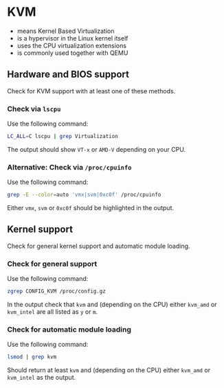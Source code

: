 # KVM
- means Kernel Based Virtualization
- is a hypervisor in the Linux kernel itself
- uses the CPU virtualization extensions
- is commonly used together with QEMU

## Hardware and BIOS support
Check for KVM support with at least one of these methods.

### Check via `lscpu`
Use the following command:
```bash
LC_ALL=C lscpu | grep Virtualization
```
The output should show `VT-x` or `AMD-V` depending on your CPU.

### Alternative: Check via `/proc/cpuinfo`
Use the following command:
```bash
grep -E --color=auto 'vmx|svm|0xc0f' /proc/cpuinfo
```
Either `vmx`, `svm` or `0xc0f` should be highlighted in the output.

## Kernel support
Check for general kernel support and automatic module loading.

### Check for general support
Use the following command:
```bash
zgrep CONFIG_KVM /proc/config.gz
```
In the output check that `kvm` and (depending on the CPU) either `kvm_amd` or `kvm_intel` are all listed as `y` or `m`.

### Check for automatic module loading
Use the following command:
```bash
lsmod | grep kvm
```
Should return at least `kvm` and (depending on the CPU) either `kvm_amd` or `kvm_intel` as the output.
